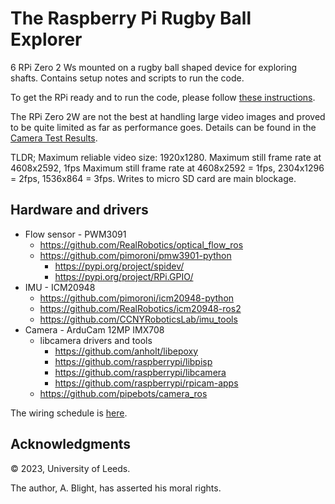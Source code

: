 # The Raspberry Pi Rugby Ball Explorer

6 RPi Zero 2 Ws mounted on a rugby ball shaped device for exploring shafts.  Contains setup notes and scripts to run the code.

To get the RPi ready and to run the code, please follow [these instructions](install.md).

The RPi Zero 2W are not the best at handling large video images and proved to be quite limited as far as performance goes.  Details can be found in the [Camera Test Results](camera_test_results.md).

TLDR;
Maximum reliable video size: 1920x1280.
Maximum still frame rate at 4608x2592, 1fps
Maximum still frame rate at 4608x2592 = 1fps, 2304x1296 = 2fps, 1536x864 = 3fps.
Writes to micro SD card are main blockage.

## Hardware and drivers

* Flow sensor - PWM3091
  * <https://github.com/RealRobotics/optical_flow_ros>
  * <https://github.com/pimoroni/pmw3901-python>
    * <https://pypi.org/project/spidev/>
    * <https://pypi.org/project/RPi.GPIO/>
* IMU - ICM20948
  * <https://github.com/pimoroni/icm20948-python>
  * <https://github.com/RealRobotics/icm20948-ros2>
  * <https://github.com/CCNYRoboticsLab/imu_tools>
* Camera - ArduCam 12MP IMX708
  * libcamera drivers and tools
    * <https://github.com/anholt/libepoxy>
    * <https://github.com/raspberrypi/libpisp>
    * <https://github.com/raspberrypi/libcamera>
    * <https://github.com/raspberrypi/rpicam-apps>
  * <https://github.com/pipebots/camera_ros>

The wiring schedule is [here](wiring.md).

## Acknowledgments

&copy; 2023, University of Leeds.

The author, A. Blight, has asserted his moral rights.
